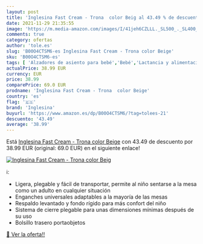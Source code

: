 ```yaml
---
layout: post
title: 'Inglesina Fast Cream - Trona  color Beig al 43.49 % de descuento'
date: 2021-11-29 21:35:55
image: 'https://m.media-amazon.com/images/I/41jeh6CZLLL._SL500_._SL400_.jpg'
comments: true
category: ofertas
author: 'tole.es'
slug: 'B00O4CTSM6-es Inglesina Fast Cream - Trona color Beige'
sku: 'B00O4CTSM6-es'
tags: [ 'Alzadores de asiento para bebé','Bebé','Lactancia y alimentación','Tronas y asientos','inglesina','trona', ]
actualPrice: 38.99 EUR
currency: EUR
price: 38.99
comparePrice: 69.0 EUR
prodname: 'Inglesina Fast Cream - Trona  color Beige'
country: 'es'
flag: '🇪🇸'
brand: 'Inglesina'
buyurl: 'https://www.amazon.es/dp/B00O4CTSM6/?tag=tolees-21'
descuento: '43.49'
average: '38.99'
---
```


Está [Inglesina Fast Cream - Trona  color Beige](https://www.amazon.es/dp/B00O4CTSM6/?tag=tolees-21) con 43.49 de descuento por 38.99 EUR (original: 69.0 EUR) en el siguiente enlace!

[![Inglesina Fast Cream - Trona  color Beig](https://m.media-amazon.com/images/I/41jeh6CZLLL._SL500_._SL400_.jpg)](https://www.amazon.es/dp/B00O4CTSM6/?tag=tolees-21)

ℹ️:

- Ligera, plegable y fácil de transportar, permite al niño sentarse a la mesa como un adulto en cualquier situación
- Enganches universales adaptables a la mayoría de las mesas
- Respaldo levantado y fondo rígido para más confort del niño
- Sistema de cierre plegable para unas dimensiones mínimas después de su uso
- Bolsillo trasero portaobjetos

[🛒 Ver la oferta!!](https://www.amazon.es/dp/B00O4CTSM6/?tag=tolees-21)
